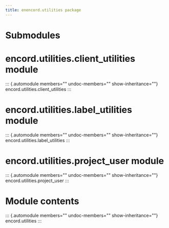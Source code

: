 ```yaml
---
title: enencord.utilities package
---
```


# Submodules

# encord.utilities.client_utilities module

::: {.automodule members="" undoc-members="" show-inheritance=""}
encord.utilities.client_utilities
:::

# encord.utilities.label_utilities module

::: {.automodule members="" undoc-members="" show-inheritance=""}
encord.utilities.label_utilities
:::

# encord.utilities.project_user module

::: {.automodule members="" undoc-members="" show-inheritance=""}
encord.utilities.project_user
:::

# Module contents

::: {.automodule members="" undoc-members="" show-inheritance=""}
encord.utilities
:::
